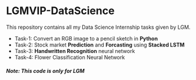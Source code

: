 
# LGMVIP-DataScience
This repository contains all my Data Science Internship tasks given by LGM.
- Task-1: Convert an RGB image to a pencil sketch in **Python**
- Task-2: Stock market **Prediction** and **Forcasting** using **Stacked LSTM**
- Task-3: **Handwritten Recognition** neural network
- Task-4: Flower Classification Neural Network
##### **Note:** This code is only for LGM
